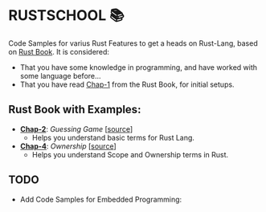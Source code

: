# RUSTSCHOOL :books:

Code Samples for varius Rust Features to get a heads on Rust-Lang, based on [Rust Book](https://doc.rust-lang.org/book/).
It is considered:
  - That you have some knowledge in programming, and have worked with some language before...
  - That you have read [Chap-1](https://doc.rust-lang.org/book/) from the Rust Book, for initial setups.

## Rust Book with Examples:
- **[Chap-2](https://doc.rust-lang.org/book/ch02-00-guessing-game-tutorial.html)**: _Guessing Game_ [[source](./guessing-game)]
  - Helps you understand basic terms for Rust Lang.
- **[Chap-4](https://doc.rust-lang.org/book/ch04-00-understanding-ownership.html)**: _Ownership_ [[source](./ownership)]
  - Helps you understand Scope and Ownership terms in Rust.

## TODO

- Add Code Samples for Embedded Programming:
